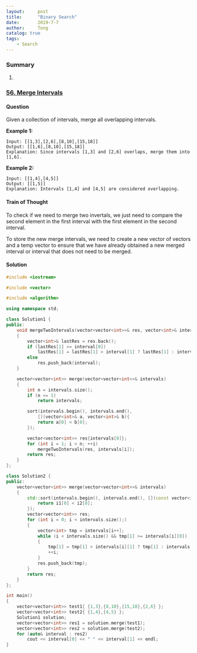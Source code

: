 ```yaml
---
layout:     post
title:      "Binary Search"
date:       2019-7-7
author:     Tong
catalog: true
tags:
    - Search
---
```


### Summary

1.


### [56. Merge Intervals](https://leetcode.com/problems/merge-intervals/)

#### Question

Given a collection of intervals, merge all overlapping intervals.

__Example 1:__
```
Input: [[1,3],[2,6],[8,10],[15,18]]
Output: [[1,6],[8,10],[15,18]]
Explanation: Since intervals [1,3] and [2,6] overlaps, merge them into [1,6].
```

__Example 2:__
```
Input: [[1,4],[4,5]]
Output: [[1,5]]
Explanation: Intervals [1,4] and [4,5] are considered overlapping.
```

#### Train of Thought

To check if we need to merge two invertals, we just need to compare the second element in the first interval with the first element in the second interval.

To store the new merge intervals, we need to create a new vector of vectors and a temp vector to ensure that we have already obtained a new merged interval or interval that does not need to be merged.

#### Solution
```cpp
#include <iostream>

#include <vector>

#include <algorithm>

using namespace std;

class Solution1 {
public:
	void mergeTwoIntervals(vector<vector<int>>& res, vector<int>& interval)
	{
		vector<int>& lastRes = res.back();
		if (lastRes[1] >= interval[0])
			lastRes[1] = lastRes[1] > interval[1] ? lastRes[1] : interval[1];
		else
			res.push_back(interval);
	}

	vector<vector<int>> merge(vector<vector<int>>& intervals)
	{
		int n = intervals.size();
		if (n <= 1)
			return intervals;

		sort(intervals.begin(), intervals.end(),
			[](vector<int>& a, vector<int>& b){
			return a[0] < b[0];
		});

		vector<vector<int>> res{intervals[0]};
		for (int i = 1; i < n; ++i)
			mergeTwoIntervals(res, intervals[i]);
		return res;
	}
};

class Solution2 {
public:
    vector<vector<int>> merge(vector<vector<int>>& intervals)
    {
        std::sort(intervals.begin(), intervals.end(), [](const vector<int>& i1, const vector<int>& i2){
            return i1[0] < i2[0];
        });
        vector<vector<int>> res;
        for (int i = 0; i < intervals.size();)
        {
            vector<int> tmp = intervals[i++];
            while (i < intervals.size() && tmp[1] >= intervals[i][0])
            {
                tmp[1] = tmp[1] > intervals[i][1] ? tmp[1] : intervals[i][1];
                ++i;
            }
            res.push_back(tmp);
        }
        return res;
    }
};

int main()
{
	vector<vector<int>> test1{ {1,3},{8,10},{15,18},{2,6} };
	vector<vector<int>> test2{ {1,4},{4,5} };
	Solution1 solution;
	vector<vector<int>> res1 = solution.merge(test1);
	vector<vector<int>> res2 = solution.merge(test2);
	for (auto& interval : res2)
		cout << interval[0] << " " << interval[1] << endl;
}
```
